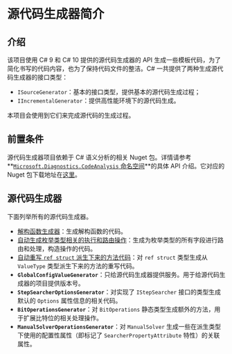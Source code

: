 # 源代码生成器简介

## 介绍

该项目使用 C# 9 和 C# 10 提供的源代码生成器的 API 生成一些模板代码，为了简化书写的代码内容，也为了保持代码文件的整洁。C# 一共提供了两种生成源代码生成器的接口类型：

* `ISourceGenerator`：基本的接口类型，提供基本的源代码生成过程；
* `IIncrementalGenerator`：提供高性能环境下的源代码生成。

本项目会使用到它们来完成源代码的生成过程。

## 前置条件

源代码生成器项目依赖于 C# 语义分析的相关 Nuget 包。详情请参考 **[`Microsoft.Diagnostics.CodeAnalysis` 命名空间](https://docs.microsoft.com/en-us/dotnet/api/system.diagnostics.codeanalysis)**的具体 API 介绍。它对应的 Nuget 包下载地址在[这里](https://www.nuget.org/packages/Microsoft.CodeAnalysis)。

## 源代码生成器

下面列举所有的源代码生成器。

* [解构函数生成器](auto-decon)：生成解构函数的代码。
* [自动生成枚举类型相关的执行和路由操作](enum-switch-expr)：生成为枚举类型的所有字段进行路由和处理，构造操作的代码。
* [自动重写 `ref struct` 派生下来的方法代码](ref-struct-default-overrides)：对 `ref struct` 类型生成从 `ValueType` 类型派生下来的方法的重写代码。
* **`GlobalConfigValueGenerator`**：只给源代码生成器提供服务。用于给源代码生成器的项目提供版本号。
* **`StepSearcherOptionsGenerator`**：对实现了 `IStepSearcher` 接口的类型生成默认的 `Options` 属性信息的相关代码。
* **`BitOperationsGenerator`**：对 `BitOperations` 静态类型生成额外的方法，用于扩展比特位的相关处理操作。
* **`ManualSolverOperationsGenerator`**：对 `ManualSolver` 生成一些在派生类型下使用的配置性属性（即标记了 `SearcherPropertyAttribute` 特性）的关联属性。
